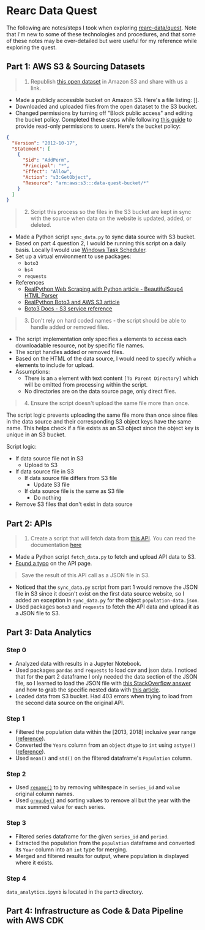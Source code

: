 # Rearc Data Quest

The following are notes/steps I took when exploring [rearc-data/quest](https://github.com/rearc-data/quest). Note that I'm new to some of these technologies and procedures, and that some of these notes may be over-detailed but were useful for my reference while exploring the quest.

## Part 1: AWS S3 & Sourcing Datasets

> 1. Republish [this open dataset](https://download.bls.gov/pub/time.series/pr/) in Amazon S3 and share with us a link.

- Made a publicly accessible bucket on Amazon S3. Here's a file listing: [].
- Downloaded and uploaded files from the open dataset to the S3 bucket.
- Changed permissions by turning off "Block public access" and editing the bucket policy. Completed these steps while following [this guide](https://www.simplified.guide/aws/s3/create-public-bucket) to provide read-only permissions to users. Here's the bucket policy:

```json
{
  "Version": "2012-10-17",
  "Statement": [
    {
      "Sid": "AddPerm",
      "Principal": "*",
      "Effect": "Allow",
      "Action": "s3:GetObject",
      "Resource": "arn:aws:s3:::data-quest-bucket/*"
    }
  ]
}
```

> 2. Script this process so the files in the S3 bucket are kept in sync with the source when data on the website is updated, added, or deleted.

- Made a Python script `sync_data.py` to sync data source with S3 bucket.
- Based on part 4 question 2, I would be running this script on a daily basis. Locally I would use [Windows Task Scheduler](https://www.geeksforgeeks.org/schedule-a-python-script-to-run-daily/).
- Set up a virtual environment to use packages:
  - `boto3`
  - `bs4`
  - `requests`
- References
  - [RealPython Web Scraping with Python article - BeautifulSoup4 HTML Parser](https://realpython.com/python-web-scraping-practical-introduction/#use-an-html-parser-for-web-scraping-in-python)
  - [RealPython Boto3 and AWS S3 article](https://realpython.com/python-boto3-aws-s3/)
  - [Boto3 Docs - S3 service reference](https://boto3.amazonaws.com/v1/documentation/api/latest/reference/services/s3.html)

> 3. Don't rely on hard coded names - the script should be able to handle added or removed files.

- The script implementation only specifies `a` elements to access each downloadable resource, not by specific file names.
- The script handles added or removed files.
- Based on the HTML of the data source, I would need to specify which `a` elements to include for upload.
- Assumptions:
  - There is an `a` element with text content `[To Parent Directory]` which will be omitted from processing within the script.
  - No directories are on the data source page, only direct files.

> 4. Ensure the script doesn't upload the same file more than once.

The script logic prevents uploading the same file more than once since files in the data source and their corresponding S3 object keys have the same name. This helps check if a file exists as an S3 object since the object key is unique in an S3 bucket.

Script logic:

- If data source file not in S3
  - Upload to S3
- If data source file in S3
  - If data source file differs from S3 file
    - Update S3 file
  - If data source file is the same as S3 file
    - Do nothing
- Remove S3 files that don't exist in data source

## Part 2: APIs

> 1. Create a script that will fetch data from [this API](https://datausa.io/api/data?drilldowns=Nation&measures=Population). You can read the documentation [here](https://datausa.io/about/api/)

- Made a Python script `fetch_data.py` to fetch and upload API data to S3.
- [Found a typo](https://github.com/DataUSA/datausa-site/pull/972) on the API page.

> Save the result of this API call as a JSON file in S3.

- Noticed that the `sync_data.py` script from part 1 would remove the JSON file in S3 since it doesn't exist on the first data source website, so I added an exception in `sync_data.py` for the object `population-data.json`.
- Used packages `boto3` and `requests` to fetch the API data and upload it as a JSON file to S3.

## Part 3: Data Analytics

### Step 0

- Analyzed data with results in a Jupyter Notebook.
- Used packages `pandas` and `requests` to load csv and json data. I noticed that for the part 2 dataframe I only needed the data section of the JSON file, so I learned to load the JSON file with [this StackOverflow answer](https://stackoverflow.com/a/62930034) and how to grab the specific nested data with [this article](https://towardsdatascience.com/how-to-convert-json-into-a-pandas-dataframe-100b2ae1e0d8).
- Loaded data from S3 bucket. Had 403 errors when trying to load from the second data source on the original API.

### Step 1

- Filtered the population data within the [2013, 2018] inclusive year range ([reference](https://realpython.com/pandas-python-explore-dataset/#querying-your-dataset)).
- Converted the `Years` column from an `object` `dtype` to `int` using `astype()` ([reference](https://stackoverflow.com/a/39216001)).
- Used `mean()` and `std()` on the filtered dataframe's `Population` column.

### Step 2

- Used [`rename()`](https://pandas.pydata.org/docs/reference/api/pandas.DataFrame.rename.html) to by removing whitespace in `series_id` and `value` original column names.
- Used [`groupby()`](https://pandas.pydata.org/docs/reference/api/pandas.DataFrame.groupby.html) and sorting values to remove all but the year with the max summed value for each series.

### Step 3

- Filtered series dataframe for the given `series_id` and `period`.
- Extracted the population from the `population` dataframe and converted its `Year` column into an `int` type for merging.
- Merged and filtered results for output, where population is displayed where it exists.

### Step 4

`data_analytics.ipynb` is located in the `part3` directory.

## Part 4: Infrastructure as Code & Data Pipeline with AWS CDK
